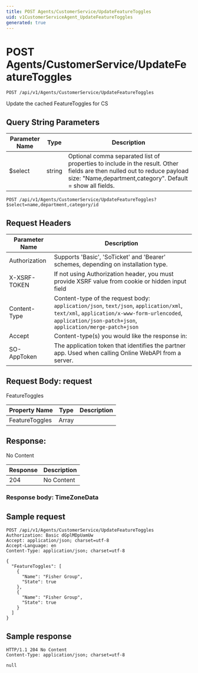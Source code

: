 ```yaml
---
title: POST Agents/CustomerService/UpdateFeatureToggles
uid: v1CustomerServiceAgent_UpdateFeatureToggles
generated: true
---
```


# POST Agents/CustomerService/UpdateFeatureToggles

```http
POST /api/v1/Agents/CustomerService/UpdateFeatureToggles
```

Update the cached FeatureToggles for CS







## Query String Parameters

| Parameter Name | Type |  Description |
|----------------|------|--------------|
| $select | string |  Optional comma separated list of properties to include in the result. Other fields are then nulled out to reduce payload size: "Name,department,category". Default = show all fields. |

```http
POST /api/v1/Agents/CustomerService/UpdateFeatureToggles?$select=name,department,category/id
```


## Request Headers

| Parameter Name | Description |
|----------------|-------------|
| Authorization  | Supports 'Basic', 'SoTicket' and 'Bearer' schemes, depending on installation type. |
| X-XSRF-TOKEN   | If not using Authorization header, you must provide XSRF value from cookie or hidden input field |
| Content-Type | Content-type of the request body: `application/json`, `text/json`, `application/xml`, `text/xml`, `application/x-www-form-urlencoded`, `application/json-patch+json`, `application/merge-patch+json` |
| Accept         | Content-type(s) you would like the response in:  |
| SO-AppToken | The application token that identifies the partner app. Used when calling Online WebAPI from a server. |

## Request Body: request 

FeatureToggles 

| Property Name | Type |  Description |
|----------------|------|--------------|
| FeatureToggles | Array |  |

## Response:

No Content

| Response | Description |
|----------------|-------------|
| 204 | No Content |

### Response body: TimeZoneData


## Sample request

```http!
POST /api/v1/Agents/CustomerService/UpdateFeatureToggles
Authorization: Basic dGplMDpUamUw
Accept: application/json; charset=utf-8
Accept-Language: en
Content-Type: application/json; charset=utf-8

{
  "FeatureToggles": [
    {
      "Name": "Fisher Group",
      "State": true
    },
    {
      "Name": "Fisher Group",
      "State": true
    }
  ]
}
```

## Sample response

```http_
HTTP/1.1 204 No Content
Content-Type: application/json; charset=utf-8

null
```